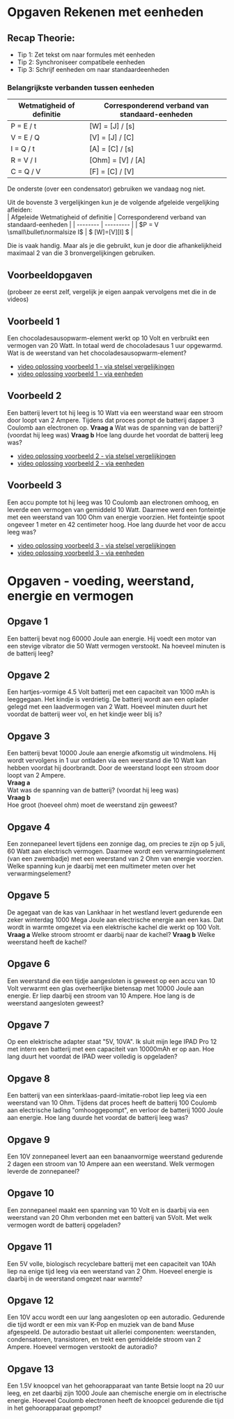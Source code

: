 # Opgaven Rekenen met eenheden
## Recap Theorie:
- Tip 1: Zet tekst om naar formules mét eenheden
- Tip 2: Synchroniseer compatibele eenheden
- Tip 3: Schrijf eenheden om naar standaardeenheden
### Belangrijkste verbanden tussen eenheden
| Wetmatigheid of definitie | Corresponderend verband van standaard-eenheden |
| -------- | --------- |
| P = E / t | [W] = [J] / [s] |
| V = E / Q | [V] = [J] / [C] |
| I = Q / t | [A] = [C] / [s] |
| R = V / I | [Ohm] = [V] / [A] |
| C = Q / V | [F] = [C] / [V] |

De onderste (over een condensator) gebruiken we vandaag nog niet.

Uit de bovenste 3 vergelijkingen kun je de volgende afgeleide vergelijking afleiden:   
| Afgeleide Wetmatigheid of definitie | Corresponderend verband van standaard-eenheden |
| -------- | --------- |
| $P = V \small\bullet\normalsize I$  |    $ [W]=[V][I] $ |

Die is vaak handig. Maar als je die gebruikt, kun je door die afhankelijkheid maximaal 2 van die 3 bronvergelijkingen gebruiken.

## Voorbeeldopgaven 
(probeer ze eerst zelf, vergelijk je eigen aanpak vervolgens met die in de videos)

## Voorbeeld 1
Een chocoladesausopwarm-element werkt op 10 Volt en verbruikt een vermogen van 20 Watt. In totaal werd de chocoladesaus 1 uur opgewarmd. Wat is de weerstand van het chocoladesausopwarm-element?
- [video oplossing voorbeeld 1 - via stelsel vergelijkingen](https://www.youtube.com/watch?v=Pp78QyVCBnk)
- [video oplossing voorbeeld 1 - via eenheden](https://www.youtube.com/watch?v=UKmhnjnn3zY)

## Voorbeeld 2
Een batterij levert tot hij leeg is 10 Watt via een weerstand waar een stroom door loopt van 2 Ampere. Tijdens dat proces pompt de batterij dapper 3 Coulomb aan electronen op.
**Vraag a**
Wat was de spanning van de batterij? (voordat hij leeg was)
**Vraag b**
Hoe lang duurde het voordat de batterij leeg was?
- [video oplossing voorbeeld 2 - via stelsel vergelijkingen](https://www.youtube.com/watch?v=pBYlagsEg3I)
- [video oplossing voorbeeld 2 - via eenheden](https://www.youtube.com/watch?v=5m-4PiUrUwA)

## Voorbeeld 3
Een accu pompte tot hij leeg was 10 Coulomb aan electronen omhoog, en leverde een vermogen van gemiddeld 10 Watt. Daarmee werd een fonteintje met een weerstand van 100 Ohm van energie voorzien. Het fonteintje spoot ongeveer 1 meter en 42 centimeter hoog. Hoe lang duurde het voor de accu leeg was?
- [video oplossing voorbeeld 3 - via stelsel vergelijkingen](https://www.youtube.com/watch?v=EbcU_IWpu3c)
- [video oplossing voorbeeld 3 - via eenheden](https://www.youtube.com/watch?v=yRkY2c6Qknc)

# Opgaven - voeding, weerstand, energie en vermogen
## Opgave 1
Een batterij bevat nog 60000 Joule aan energie. Hij voedt een motor van een stevige vibrator die 50 Watt vermogen verstookt. Na hoeveel minuten is de batterij leeg?
## Opgave 2
Een hartjes-vormige 4.5 Volt batterij met een capaciteit van 1000 mAh is leeggegaan. Het kindje is verdrietig. De batterij wordt aan een oplader gelegd met een laadvermogen van 2 Watt.
Hoeveel minuten duurt het voordat de batterij weer vol, en het kindje weer blij is?   
## Opgave 3
Een batterij bevat 10000 Joule aan energie afkomstig uit windmolens. Hij wordt vervolgens in 1 uur ontladen via een weerstand die 10 Watt kan hebben voordat hij doorbrandt. Door de weerstand loopt een stroom door loopt van 2 Ampere.    
**Vraag a**   
Wat was de spanning van de batterij? (voordat hij leeg was)    
**Vraag b**   
Hoe groot (hoeveel ohm) moet de weerstand zijn geweest?
## Opgave 4
Een zonnepaneel levert tijdens een zonnige dag, om precies te zijn op 5 juli, 60 Watt aan electrisch vermogen. Daarmee wordt een verwarmingselement (van een zwembadje) met een weerstand van 2 Ohm van energie voorzien. Welke spanning kun je daarbij met een multimeter meten over het verwarmingselement?
## Opgave 5 
De agegaat van de kas van Lankhaar in het westland levert gedurende een zeker winterdag 1000 Mega Joule aan electrische energie aan een kas. Dat wordt in warmte omgezet via een elektrische kachel die werkt op 100 Volt. 
**Vraag a**
Welke stroom stroomt er daarbij naar de kachel?
**Vraag b**
Welke weerstand heeft de kachel?
## Opgave 6
Een weerstand die een tijdje aangesloten is geweest op een accu van 10 Volt verwarmt een glas overheerlijke bietensap met 10000 Joule aan energie. Er liep daarbij een stroom van 10 Ampere. Hoe lang is de weerstand aangesloten geweest?
## Opgave 7
Op een elektrische adapter staat "5V, 10VA". Ik sluit mijn lege IPAD Pro 12 met intern een batterij met een capaciteit van 10000mAh er op aan. Hoe lang duurt het voordat de IPAD weer volledig is opgeladen?
## Opgave 8
Een batterij van een sinterklaas-paard-imitatie-robot liep leeg via een weerstand van 10 Ohm. Tijdens dat proces heeft de batterij 100 Coulomb aan electrische lading "omhooggepompt", en verloor de batterij 1000 Joule aan energie.
Hoe lang duurde het voordat de batterij leeg was?
## Opgave 9
Een 10V zonnepaneel levert aan een banaanvormige weerstand gedurende 2 dagen een stroom van 10 Ampere aan een weerstand. Welk vermogen leverde de zonnepaneel?
## Opgave 10
Een zonnepaneel maakt een spanning van 10 Volt en is daarbij via een weerstand van 20 Ohm verbonden met een batterij van 5Volt. Met welk vermogen wordt de batterij opgeladen?
## Opgave 11
Een 5V volle, biologisch recyclebare batterij met een capaciteit van 10Ah liep na enige tijd leeg via een weerstand van 2 Ohm. Hoeveel energie is daarbij in de weerstand omgezet naar warmte?
## Opgave 12
Een 10V accu wordt een uur lang aangesloten op een autoradio. Gedurende die tijd wordt er een mix van K-Pop en muziek van de band Muse afgespeeld. De autoradio bestaat uit allerlei componenten: weerstanden, condensatoren, transistoren, en trekt een gemiddelde stroom van 2 Ampere. Hoeveel vermogen verstookt de autoradio?
## Opgave 13
Een 1.5V knoopcel van het gehoorapparaat van tante Betsie loopt na 20 uur leeg, en zet daarbij zijn 1000 Joule aan chemische energie om in electrische energie. Hoeveel Coulomb electronen heeft de knoopcel gedurende die tijd in het gehoorapparaat gepompt?



